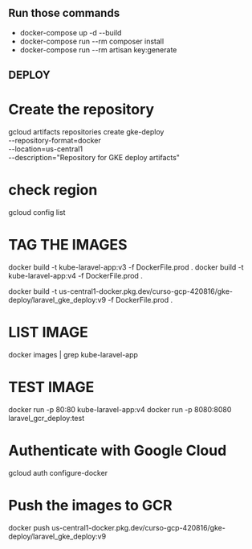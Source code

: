 
## Run those commands
- docker-compose up -d --build
- docker-compose run --rm composer install
- docker-compose run --rm artisan key:generate


## DEPLOY

# Create the repository
gcloud artifacts repositories create gke-deploy \
--repository-format=docker \
--location=us-central1 \
--description="Repository for GKE deploy artifacts"


# check region 
gcloud config list

# TAG THE IMAGES
docker build -t kube-laravel-app:v3 -f DockerFile.prod .
docker build -t kube-laravel-app:v4 -f DockerFile.prod .

docker build -t us-central1-docker.pkg.dev/curso-gcp-420816/gke-deploy/laravel_gke_deploy:v9 -f DockerFile.prod .


# LIST IMAGE
docker images | grep kube-laravel-app

# TEST IMAGE
docker run -p 80:80 kube-laravel-app:v4
docker run -p 8080:8080 laravel_gcr_deploy:test


# Authenticate with Google Cloud
gcloud auth configure-docker

# Push the images to GCR
docker push us-central1-docker.pkg.dev/curso-gcp-420816/gke-deploy/laravel_gke_deploy:v9


